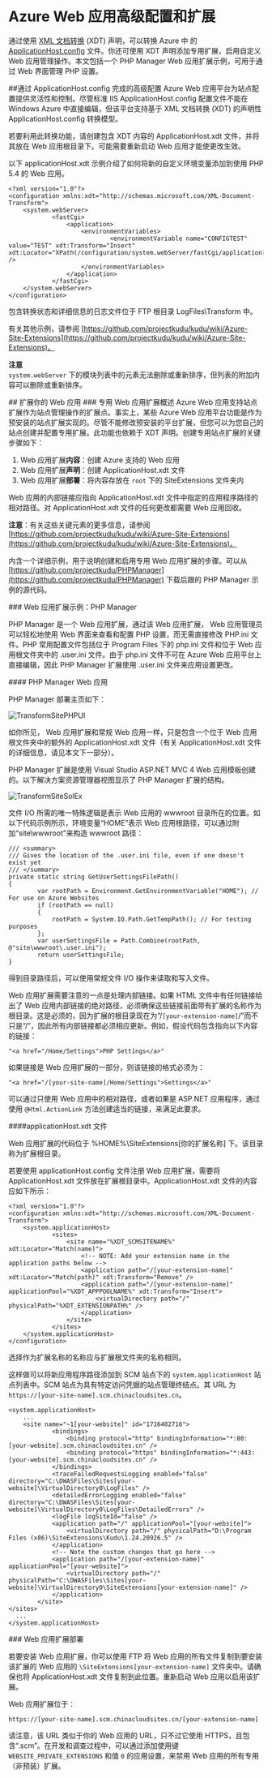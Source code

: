 <properties linkid="dev-net-transform-extend-site" urlDisplayName="Service Bus Topics" pageTitle="转换和扩展站点" metaKeywords="none" description="TBD" metaCanonical="" disqusComments="1" umbracoNaviHide="0" authors="timamm" writer="timamm" editor="mollybos" manager="paulettm" title="Transform and extend your site"/>
<tags
	ms.service="web-sites"
	ms.date="09/16/2015"
	wacn.date="01/21/2016"/>

# Azure Web 应用高级配置和扩展

通过使用 [XML 文档转换](https://msdn.microsoft.com/zh-cn/library/dd465326.aspx) (XDT) 声明，可以转换 Azure 中 的 [ApplicationHost.config](http://www.iis.net/learn/get-started/planning-your-iis-architecture/introduction-to-applicationhostconfig) 文件。你还可使用 XDT 声明添加专用扩展，启用自定义 Web 应用管理操作。本文包括一个 PHP Manager Web 应用扩展示例，可用于通过 Web 界面管理 PHP 设置。

##<a id="transform"></a>通过 ApplicationHost.config 完成的高级配置
Azure Web 应用平台为站点配置提供灵活性和控制。尽管标准 IIS ApplicationHost.config 配置文件不能在 Windows Azure 中直接编辑，但该平台支持基于 XML 文档转换 (XDT) 的声明性 ApplicationHost.config 转换模型。

若要利用此转换功能，请创建包含 XDT 内容的 ApplicationHost.xdt 文件，并将其放在 Web 应用根目录下。可能需要重新启动 Web 应用才能使更改生效。

以下 applicationHost.xdt 示例介绍了如何将新的自定义环境变量添加到使用 PHP 5.4 的 Web 应用。

	<?xml version="1.0"?> 
	<configuration xmlns:xdt="http://schemas.microsoft.com/XML-Document-Transform"> 
  		<system.webServer> 
    			<fastCgi>
      				<application>
         				<environmentVariables>
            					<environmentVariable name="CONFIGTEST" value="TEST" xdt:Transform="Insert" xdt:Locator="XPath(/configuration/system.webServer/fastCgi/application[contains(@fullPath,'5.4')]/environmentVariables)" />	
         				</environmentVariables>
      				</application>
    			</fastCgi> 
  		</system.webServer> 
	</configuration> 

 
包含转换状态和详细信息的日志文件位于 FTP 根目录 LogFiles\\Transform 中。

有关其他示例，请参阅 [https://github.com/projectkudu/kudu/wiki/Azure-Site-Extensions](https://github.com/projectkudu/kudu/wiki/Azure-Site-Extensions)。

**注意**<br />
`system.webServer` 下的模块列表中的元素无法删除或重新排序，但列表的附加内容可以删除或重新排序。


##<a id="extend"></a> 扩展你的 Web 应用
###<a id="overview"></a> 专用 Web 应用扩展概述
Azure Web 应用支持站点扩展作为站点管理操作的扩展点。事实上，某些 Azure Web 应用平台功能是作为预安装的站点扩展实现的。尽管不能修改预安装的平台扩展，但您可以为您自己的站点创建并配置专用扩展。此功能也依赖于 XDT 声明。创建专用站点扩展的关键步骤如下：

1. Web 应用扩展**内容**：创建 Azure 支持的 Web 应用
2. Web 应用扩展**声明**：创建 ApplicationHost.xdt 文件
3. Web 应用扩展**部署**：将内容存放在 `root` 下的 SiteExtensions 文件夹内

Web 应用的内部链接应指向 ApplicationHost.xdt 文件中指定的应用程序路径的相对路径。对 ApplicationHost.xdt 文件的任何更改都需要 Web 应用回收。

**注意**：有关这些关键元素的更多信息，请参阅 [https://github.com/projectkudu/kudu/wiki/Azure-Site-Extensions](https://github.com/projectkudu/kudu/wiki/Azure-Site-Extensions)。

内含一个详细示例，用于说明创建和启用专用 Web 应用扩展的步骤。可以从 [https://github.com/projectkudu/PHPManager](https://github.com/projectkudu/PHPManager) 下载后跟的 PHP Manager 示例的源代码。

###<a id="SiteSample"></a> Web 应用扩展示例：PHP Manager

PHP Manager 是一个 Web 应用扩展，通过该 Web 应用扩展， Web 应用管理员可以轻松地使用 Web 界面来查看和配置 PHP 设置，而无需直接修改 PHP.ini 文件。PHP 常用配置文件包括位于 Program Files 下的 php.ini 文件和位于 Web 应用根文件夹中的 .user.ini 文件。由于 php.ini 文件不可在 Azure Web 应用平台上直接编辑，因此 PHP Manager 扩展使用 .user.ini 文件来应用设置更改。

####<a id="PHPwebapp"></a> PHP Manager Web 应用

PHP Manager 部署主页如下：

![TransformSitePHPUI][TransformSitePHPUI]

如你所见， Web 应用扩展和常规 Web 应用一样，只是包含一个位于 Web 应用根文件夹中的额外的 ApplicationHost.xdt 文件（有关 ApplicationHost.xdt 文件的详细信息，请见本文下一部分）。

PHP Manager 扩展是使用 Visual Studio ASP.NET MVC 4 Web 应用模板创建的。以下解决方案资源管理器视图显示了 PHP Manager 扩展的结构。

![TransformSiteSolEx][TransformSiteSolEx]

文件 I/O 所需的唯一特殊逻辑是表示 Web 应用的 wwwroot 目录所在的位置。如以下代码示例所示，环境变量“HOME”表示 Web 应用根路径，可以通过附加“site\\wwwroot”来构造 wwwroot 路径：

	/// <summary>
	/// Gives the location of the .user.ini file, even if one doesn't exist yet
	/// </summary>
	private static string GetUserSettingsFilePath()
	{
    		var rootPath = Environment.GetEnvironmentVariable("HOME"); // For use on Azure Websites
    		if (rootPath == null)
    		{
        		rootPath = System.IO.Path.GetTempPath(); // For testing purposes
    		};
    		var userSettingsFile = Path.Combine(rootPath, @"site\wwwroot\.user.ini");
    		return userSettingsFile;
	} 


得到目录路径后，可以使用常规文件 I/O 操作来读取和写入文件。

Web 应用扩展需要注意的一点是处理内部链接。如果 HTML 文件中有任何链接给出了 Web 应用内部链接的绝对路径，必须确保这些链接前面带有扩展的名称作为根目录。这是必须的，因为扩展的根目录现在为“/`[your-extension-name]`/”而不只是“/”，因此所有内部链接都必须相应更新。例如，假设代码包含指向以下内容的链接：

`"<a href="/Home/Settings">PHP Settings</a>"`

如果链接是 Web 应用扩展的一部分，则该链接的格式必须为：

`"<a href="/[your-site-name]/Home/Settings">Settings</a>"`

可以通过只使用 Web 应用中的相对路径，或者如果是 ASP.NET 应用程序，通过使用 `@Html.ActionLink` 方法创建适当的链接，来满足此要求。

####<a id="XDT"></a>applicationHost.xdt 文件

Web 应用扩展的代码位于 %HOME%\\SiteExtensions[你的扩展名称] 下。该目录称为扩展根目录。

若要使用 applicationHost.config 文件注册 Web 应用扩展，需要将 ApplicationHost.xdt 文件放在扩展根目录中。ApplicationHost.xdt 文件的内容应如下所示：

	<?xml version="1.0"?>
	<configuration xmlns:xdt="http://schemas.microsoft.com/XML-Document-Transform">
  		<system.applicationHost>
    			<sites>
      				<site name="%XDT_SCMSITENAME%" xdt:Locator="Match(name)">
						<!-- NOTE: Add your extension name in the application paths below -->
        				<application path="/[your-extension-name]" xdt:Locator="Match(path)" xdt:Transform="Remove" />
        				<application path="/[your-extension-name]" applicationPool="%XDT_APPPOOLNAME%" xdt:Transform="Insert">
          					<virtualDirectory path="/" physicalPath="%XDT_EXTENSIONPATH%" />
        				</application>
      				</site>
    			</sites>
  		</system.applicationHost>
	</configuration>

选择作为扩展名称的名称应与扩展根文件夹的名称相同。

这样做可以将新应用程序路径添加到 SCM 站点下的 `system.applicationHost` 站点列表中。SCM 站点为具有特定访问凭据的站点管理终结点。其 URL 为 `https://[your-site-name].scm.chinacloudsites.cn`。

	<system.applicationHost>
  		...
  		<site name="~1[your-website]" id="1716402716">
      			<bindings>
        			<binding protocol="http" bindingInformation="*:80: [your-website].scm.chinacloudsites.cn" />
        			<binding protocol="https" bindingInformation="*:443: [your-website].scm.chinacloudsites.cn" />
      			</bindings>
      			<traceFailedRequestsLogging enabled="false" directory="C:\DWASFiles\Sites[your-website]\VirtualDirectory0\LogFiles" />
      			<detailedErrorLogging enabled="false" directory="C:\DWASFiles\Sites[your-website]\VirtualDirectory0\LogFiles\DetailedErrors" />
      			<logFile logSiteId="false" />
      			<application path="/" applicationPool="[your-website]">
        			<virtualDirectory path="/" physicalPath="D:\Program Files (x86)\SiteExtensions\Kudu\1.24.20926.5" />
      			</application>
				<!-- Note the custom changes that go here -->
      			<application path="/[your-extension-name]" applicationPool="[your-website]">
        			<virtualDirectory path="/" physicalPath="C:\DWASFiles\Sites[your-website]\VirtualDirectory0\SiteExtensions[your-extension-name]" />
      			</application>
    		</site>
  	</sites>
	  ...
	</system.applicationHost>

###<a id="deploy"></a> Web 应用扩展部署

若要安装 Web 应用扩展，你可以使用 FTP 将 Web 应用的所有文件复制到要安装该扩展的 Web 应用的 `\SiteExtensions[your-extension-name]` 文件夹中。请确保也将 ApplicationHost.xdt 文件复制到此位置。重新启动 Web 应用以启用该扩展。

Web 应用扩展位于：


`https://[your-site-name].scm.chinacloudsites.cn/[your-extension-name]`

请注意，该 URL 类似于你的 Web 应用的 URL，只不过它使用 HTTPS，且包含“.scm”。在开发和调查过程中，可以通过添加使用键 `WEBSITE_PRIVATE_EXTENSIONS` 和值 `0` 的应用设置，来禁用 Web 应用的所有专用（非预装）扩展。


<!-- IMAGES -->
[TransformSitePHPUI]: ./media/web-sites-transform-extend/TransformSitePHPUI.png
[TransformSiteSolEx]: ./media/web-sites-transform-extend/TransformSiteSolEx.png

<!---HONumber=76-->